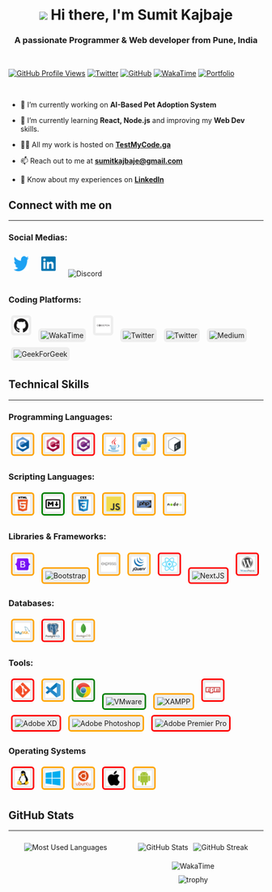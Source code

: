 <h1 align="center"><img src="https://media.giphy.com/media/hvRJCLFzcasrR4ia7z/giphy.gif" width="25px"> Hi there, I'm Sumit Kajbaje</h1>
<h3 align="center">A passionate Programmer & Web developer from Pune, India</h3>

<br />

[![GitHub Profile Views](https://komarev.com/ghpvc/?username=sumitk27&label=Profile%20views&color=0e75b6=&style=flat-square&color=green&label=Profile+Views)](https://github.com/SumitK27) [![Twitter](https://img.shields.io/twitter/follow/SumitKajbaje?logo=twitter&style=flat-square)](https://twitter.com/SumitKajbaje) [![GitHub](https://img.shields.io/github/followers/SumitK27?logo=github&style=flat-square&logoColor=white)](https://github.com/SumitK27) [![WakaTime](https://wakatime.com/badge/user/51dfdeb9-1041-42fb-9208-3de488dcae61.svg?style=flat-square)](https://wakatime.com/@51dfdeb9-1041-42fb-9208-3de488dcae61) [![Portfolio](https://img.shields.io/badge/Portfolio-%23000000.svg?&style=flat-square)](https://testmycode.ga)

<br />

-   🔭 I’m currently working on <b>AI-Based Pet Adoption System</b>

-   🌱 I’m currently learning <b>React, Node.js</b> and improving my <b>Web Dev</b> skills.

-   👨‍💻 All my work is hosted on <b>[TestMyCode.ga](https://testmycode.ga/)</b>

-   📫 Reach out to me at <b>sumitkajbaje@gmail.com</b>

-   📄 Know about my experiences on <b>[LinkedIn](https://www.linkedin.com/in/sumit-kajbaje/)</b>

<h2>
    Connect with me on
</h2>

<hr />

<h3>Social Medias:</h3>

<div>
    <a style="text-decoration:none" href="https://twitter.com/sumitkajbaje" target="_blank">
        <img style="margin: 5px; padding: 5px; width: 30px; height: 30px;" src="https://raw.githubusercontent.com/devicons/devicon/master/icons/twitter/twitter-original.svg" alt="Twitter" />
    </a>
    <a style="text-decoration:none" href="https://linkedin.com/in/sumit-kajbaje" target="_blank">
        <img style="margin: 5px; padding: 5px; width: 30px; height: 30px;" src="https://raw.githubusercontent.com/devicons/devicon/master/icons/linkedin/linkedin-original.svg" alt="LinkedIn" />
    </a>
    <a style="text-decoration:none" href="https://discord.com/users/468490331135016961" target="_blank">
        <img style="margin: 5px; padding: 5px; width: 30px; height: 30px;" src="https://raw.githubusercontent.com/rahuldkjain/github-profile-readme-generator/master/src/images/icons/Social/discord.svg" alt="Discord" />
    </a>
    <!-- <a style="text-decoration:none" href="https://wa.me/919766355560" target="_blank">
        <img style="margin: 5px; padding: 5px; width: 30px; height: 30px;" src="https://raw.githubusercontent.com/rahuldkjain/github-profile-readme-generator/master/src/images/icons/Social/whatsapp.svg" alt="WhatsApp" />
    </a>
    <a style="text-decoration:none" href="http://t.me/SumitK_27" target="_blank">
        <img style="margin: 5px; padding: 5px; width: 30px; height: 30px;" src="https://upload.wikimedia.org/wikipedia/commons/8/82/Telegram_logo.svg" alt="Telegram" />
    </a>
    <a style="text-decoration:none" href="https://facebook.com/sumit.kajbaje" target="_blank">
        <img style="margin: 5px; padding: 5px; width: 30px; height: 30px;" src="https://raw.githubusercontent.com/devicons/devicon/master/icons/facebook/facebook-original.svg" alt="Facebook" />
    </a> -->
</div>

<h3>Coding Platforms:</h3>

<div>
    <a style="text-decoration:none" href="https://github.com/SumitK27" target="_blank">
        <img style="margin: 5px; padding: 5px; width: 30px; height: 30px; background-color: #eee; border-radius: 6px;" src="https://raw.githubusercontent.com/devicons/devicon/master/icons/github/github-original.svg" alt="GitHub" />
    </a>
    <a style="text-decoration:none" href="https://wakatime.com/@SumitK27" target="_blank">
        <img style="margin: 5px; padding: 5px; width: 30px; height: 30px; background-color: #eee; border-radius: 6px;" src="https://avatars.githubusercontent.com/ml/269?s=140&v=4" alt="WakaTime" />
    </a>
    <a style="text-decoration:none" href="https://codepen.io/sumitk27" target="_blank">
        <img style="margin: 5px; padding: 5px; width: 30px; height: 30px; background-color: #eee; border-radius: 6px;" src="https://raw.githubusercontent.com/devicons/devicon/master/icons/codepen/codepen-original-wordmark.svg" alt="Twitter" />
    </a>
    <a style="text-decoration:none" href="https://codesandbox.com/sumitk27" target="_blank">
        <img style="margin: 5px; padding: 5px; width: 30px; height: 30px; background-color: #eee; border-radius: 6px;" src="https://cdn.jsdelivr.net/npm/simple-icons@3.0.1/icons/codesandbox.svg" alt="Twitter" />
    </a>
    <a style="text-decoration:none" href="https://www.hackerrank.com/sumitkajbaje" target="_blank">
        <img style="margin: 5px; padding: 5px; width: 30px; height: 30px; background-color: #eee; border-radius: 6px;" src="https://raw.githubusercontent.com/rahuldkjain/github-profile-readme-generator/master/src/images/icons/Social/hackerrank.svg" alt="Twitter" />
    </a>
    <a style="text-decoration:none" href="https://medium.com/@sumitkajbaje" target="_blank">
        <img style="margin: 5px; padding: 5px; width: 30px; height: 30px; background-color: #eee; border-radius: 6px;" src="https://raw.githubusercontent.com/rahuldkjain/github-profile-readme-generator/master/src/images/icons/Social/medium.svg" alt="Medium" />
    </a>
    <a style="text-decoration:none" href="https://auth.geeksforgeeks.org/user/sumitkajbaje/profile" target="blank">
        <img style="margin: 5px; padding: 5px; width: 30px; height: 30px; background-color: #eee; border-radius: 6px;" src="https://raw.githubusercontent.com/rahuldkjain/github-profile-readme-generator/master/src/images/icons/Social/geeks-for-geeks.svg" alt="GeekForGeek" />
    </a>
</div>

<h2>Technical Skills</h2>

<hr />

<h3>Programming Languages:</h3>

<div>
    <img style="margin: 5px; padding: 5px; width: 30px; height: 30px; background-color: #eee; border-radius: 6px; border: 3px solid orange;" src="https://raw.githubusercontent.com/devicons/devicon/master/icons/c/c-original.svg" alt="C Programming" />
    <img style="margin: 5px; padding: 5px; width: 30px; height: 30px; background-color: #eee; border-radius: 6px; border: 3px solid orange;" src="https://raw.githubusercontent.com/devicons/devicon/master/icons/cplusplus/cplusplus-original.svg" alt="C++" />
    <img style="margin: 5px; padding: 5px; width: 30px; height: 30px; background-color: #eee; border-radius: 6px; border: 3px solid red;" src="https://raw.githubusercontent.com/devicons/devicon/master/icons/csharp/csharp-original.svg" alt="C#" />
    <img style="margin: 5px; padding: 5px; width: 30px; height: 30px; background-color: #eee; border-radius: 6px; border: 3px solid orange;" src="https://raw.githubusercontent.com/devicons/devicon/master/icons/java/java-original.svg" alt="Java" />
    <img style="margin: 5px; padding: 5px; width: 30px; height: 30px; background-color: #eee; border-radius: 6px; border: 3px solid orange;" src="https://raw.githubusercontent.com/devicons/devicon/master/icons/python/python-original.svg" alt="Python" />
    <img style="margin: 5px; padding: 5px; width: 30px; height: 30px; background-color: #eee; border-radius: 6px; border: 3px solid orange;" src="https://raw.githubusercontent.com/devicons/devicon/master/icons/bash/bash-original.svg" alt="Bash/Shell" />
</div>

<h3>Scripting Languages:</h3>

<div>
    <img style="margin: 5px; padding: 5px; width: 30px; height: 30px; background-color: #eee; border-radius: 6px; border: 3px solid orange;" src="https://raw.githubusercontent.com/devicons/devicon/master/icons/html5/html5-original-wordmark.svg" alt="HTML" />
    <img style="margin: 5px; padding: 5px; width: 30px; height: 30px; background-color: #eee; border-radius: 6px; border: 3px solid green;" src="https://raw.githubusercontent.com/devicons/devicon/master/icons/markdown/markdown-original.svg" alt="Markdown" />
    <img style="margin: 5px; padding: 5px; width: 30px; height: 30px; background-color: #eee; border-radius: 6px; border: 3px solid orange;" src="https://raw.githubusercontent.com/devicons/devicon/master/icons/css3/css3-original-wordmark.svg" alt="CSS" />
    <img style="margin: 5px; padding: 5px; width: 30px; height: 30px; background-color: #eee; border-radius: 6px; border: 3px solid orange;" src="https://raw.githubusercontent.com/devicons/devicon/master/icons/javascript/javascript-original.svg" alt="JavaScript" />
    <img style="margin: 5px; padding: 5px; width: 30px; height: 30px; background-color: #eee; border-radius: 6px; border: 3px solid orange;" src="https://raw.githubusercontent.com/devicons/devicon/master/icons/php/php-original.svg" alt="PHP" />
    <img style="margin: 5px; padding: 5px; width: 30px; height: 30px; background-color: #eee; border-radius: 6px; border: 3px solid orange;" src="https://raw.githubusercontent.com/devicons/devicon/master/icons/nodejs/nodejs-original-wordmark.svg" alt="NodeJS" />
</div>

<h3>Libraries & Frameworks:</h3>

<div>
    <img style="margin: 5px; padding: 5px; width: 30px; height: 30px; background-color: #eee; border-radius: 6px; border: 3px solid orange;" src="https://raw.githubusercontent.com/devicons/devicon/master/icons/bootstrap/bootstrap-original.svg" alt="Bootstrap" />
    <img style="margin: 5px; padding: 5px; width: 30px; height: 30px; background-color: #eee; border-radius: 6px; border: 3px solid orange;" src="https://cdn.jsdelivr.net/gh/devicons/devicon/icons/tailwindcss/tailwindcss-plain.svg" alt="Bootstrap" />
    <img style="margin: 5px; padding: 5px; width: 30px; height: 30px; background-color: #eee; border-radius: 6px; border: 3px solid orange;" src="https://raw.githubusercontent.com/devicons/devicon/master/icons/express/express-original-wordmark.svg" alt="Express" />
    <img style="margin: 5px; padding: 5px; width: 30px; height: 30px; background-color: #eee; border-radius: 6px; border: 3px solid orange;" src="https://raw.githubusercontent.com/devicons/devicon/master/icons/jquery/jquery-original-wordmark.svg" alt="jQuery" />
    <img style="margin: 5px; padding: 5px; width: 30px; height: 30px; background-color: #eee; border-radius: 6px; border: 3px solid red;" src="https://raw.githubusercontent.com/devicons/devicon/master/icons/react/react-original.svg" alt="React" />
    <img style="margin: 5px; padding: 5px; width: 30px; height: 30px; background-color: #eee; border-radius: 6px; border: 3px solid red;" src="https://cdn.jsdelivr.net/gh/devicons/devicon/icons/nextjs/nextjs-original.svg" alt="NextJS" />
    <img style="margin: 5px; padding: 5px; width: 30px; height: 30px; background-color: #eee; border-radius: 6px; border: 3px solid red;" src="https://raw.githubusercontent.com/devicons/devicon/master/icons/wordpress/wordpress-original.svg" alt="Wordpress" />
</div>

<h3>Databases:</h3>

<div>
    <img style="margin: 5px; padding: 5px; width: 30px; height: 30px; background-color: #eee; border-radius: 6px; border: 3px solid orange;" src="https://raw.githubusercontent.com/devicons/devicon/master/icons/mysql/mysql-original-wordmark.svg" alt="MySQL" />
    <img style="margin: 5px; padding: 5px; width: 30px; height: 30px; background-color: #eee; border-radius: 6px; border: 3px solid red;" src="https://raw.githubusercontent.com/devicons/devicon/master/icons/postgresql/postgresql-original-wordmark.svg" alt="Postgres SQL" />
    <img style="margin: 5px; padding: 5px; width: 30px; height: 30px; background-color: #eee; border-radius: 6px; border: 3px solid orange;" src="https://raw.githubusercontent.com/devicons/devicon/master/icons/mongodb/mongodb-original-wordmark.svg" alt="MongoDB" />
</div>

<h3>Tools:</h3>

<div>
    <img style="margin: 5px; padding: 5px; width: 30px; height: 30px; background-color: #eee; border-radius: 6px; border: 3px solid red;" src="https://raw.githubusercontent.com/devicons/devicon/master/icons/git/git-original.svg" alt="Git" />
    <img style="margin: 5px; padding: 5px; width: 30px; height: 30px; background-color: #eee; border-radius: 6px; border: 3px solid orange;" src="https://raw.githubusercontent.com/devicons/devicon/master/icons/vscode/vscode-original.svg" alt="Visual Studio Code" />
    <img style="margin: 5px; padding: 5px; width: 30px; height: 30px; background-color: #eee; border-radius: 6px; border: 3px solid green;" src="https://raw.githubusercontent.com/devicons/devicon/master/icons/chrome/chrome-original.svg" alt="Chrome Dev Tools" />
    <img style="margin: 5px; padding: 5px; width: 30px; height: 30px; background-color: #eee; border-radius: 6px; border: 3px solid green;" src="https://upload.wikimedia.org/wikipedia/commons/5/5a/Vmware_workstation_16_icon.svg" alt="VMware" />
    <img style="margin: 5px; padding: 5px; width: 30px; height: 30px; background-color: #eee; border-radius: 6px; border: 3px solid orange;" src="https://iconape.com/wp-content/files/ym/353199/svg/xampp-seeklogo.com.svg" alt="XAMPP" />
    <img style="margin: 5px; padding: 5px; width: 30px; height: 30px; background-color: #eee; border-radius: 6px; border: 3px solid red;" src="https://raw.githubusercontent.com/devicons/devicon/master/icons/npm/npm-original-wordmark.svg" alt="NPM" />
    <img style="margin: 5px; padding: 5px; width: 30px; height: 30px; background-color: #eee; border-radius: 6px; border: 3px solid red;" src="https://cdn.worldvectorlogo.com/logos/adobe-xd.svg" alt="Adobe XD" />
    <img style="margin: 5px; padding: 5px; width: 30px; height: 30px; background-color: #eee; border-radius: 6px; border: 3px solid orange;" src="https://upload.wikimedia.org/wikipedia/commons/a/af/Adobe_Photoshop_CC_icon.svg" alt="Adobe Photoshop" />
    <img style="margin: 5px; padding: 5px; width: 30px; height: 30px; background-color: #eee; border-radius: 6px; border: 3px solid red;" src="https://upload.wikimedia.org/wikipedia/commons/4/40/Adobe_Premiere_Pro_CC_icon.svg" alt="Adobe Premier Pro" />
</div>

<h3>Operating Systems</h3>

<div>
    <img style="margin: 5px; padding: 5px; width: 30px; height: 30px; background-color: #eee; border-radius: 6px; border: 3px solid red;" src="https://raw.githubusercontent.com/devicons/devicon/master/icons/linux/linux-original.svg" alt="Linux" />
    <img style="margin: 5px; padding: 5px; width: 30px; height: 30px; background-color: #eee; border-radius: 6px; border: 3px solid orange;" src="https://raw.githubusercontent.com/devicons/devicon/master/icons/windows8/windows8-original.svg" alt="Windows XP, 7, 10" />
    <img style="margin: 5px; padding: 5px; width: 30px; height: 30px; background-color: #eee; border-radius: 6px; border: 3px solid orange;" src="https://raw.githubusercontent.com/devicons/devicon/master/icons/ubuntu/ubuntu-plain-wordmark.svg" alt="Ubuntu" />
    <img style="margin: 5px; padding: 5px; width: 30px; height: 30px; background-color: #eee; border-radius: 6px; border: 3px solid red;" src="https://raw.githubusercontent.com/devicons/devicon/master/icons/apple/apple-original.svg" alt="MacOS" />
    <img style="margin: 5px; padding: 5px; width: 30px; height: 30px; background-color: #eee; border-radius: 6px; border: 3px solid orange;" src="https://raw.githubusercontent.com/devicons/devicon/master/icons/android/android-original.svg" alt="Android" />
</div>

<h2>GitHub Stats</h2>

<hr />

<div style="display: flex; flex-wrap: wrap; justify-content: space-around;">
    <div>
        <div style="margin: 0 10px; display: flex; flex-wrap: wrap; justify-content: center;">
            <img style="margin: 10px 5px; max-width: 90vw;" src="https://github-readme-stats.vercel.app/api/top-langs?username=sumitk27&langs_count=10s&show_icons=true&locale=en&count_private=true&theme=dracula&bg_color=30,e96443,904e95&title_color=fff&text_color=fff" alt="Most Used Languages" />
        </div>
    </div>
    <div>
        <div style="margin: 0 10px; display: flex; flex-wrap: wrap; justify-content: center;">
            <img style="margin: 10px 5px; max-width: 90vw;" src="https://github-readme-stats.vercel.app/api?username=sumitk27&show_icons=true&locale=en&count_private=true&theme=dracula" alt="GitHub Stats" />
            <img style="margin: 10px 5px; max-width: 90vw;" src="https://github-readme-streak-stats.herokuapp.com/?user=sumitk27&show_icons=true&locale=en&count_private=true&theme=dracula" alt="GitHub Streak" />
        </div>
        <div style="margin: 0 10px; display: flex; flex-wrap: wrap; justify-content: center;">
            <img style="margin: 10px 5px; max-width: 90vw;" src="https://github-readme-stats.vercel.app/api/wakatime?user=sumitk27&show_icons=true&locale=en&count_private=true&theme=dracula" alt="WakaTime" />
        </div>
        <div style="text-align: center;">
            <img src="https://github-profile-trophy.vercel.app/?username=SumitK27&theme=juicyfresh&margin-w=15" alt="trophy" />
        </div>
    </div>
</div>
